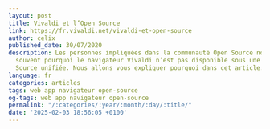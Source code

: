 ```yaml
---
layout: post
title: Vivaldi et l’Open Source
link: https://fr.vivaldi.net/vivaldi-et-open-source
author: celix
published_date: 30/07/2020
description: Les personnes impliquées dans la communauté Open Source nous demandent
  souvent pourquoi le navigateur Vivaldi n’est pas disponible sous une licence Open
  Source unifiée. Nous allons vous expliquer pourquoi dans cet article.
language: fr
categories: articles
tags: web app navigateur open-source
og-tags: web app navigateur open-source
permalink: "/:categories/:year/:month/:day/:title/"
date: '2025-02-03 18:56:05 +0100'
---
```

